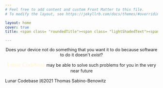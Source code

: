 ```yaml
---
# Feel free to add content and custom Front Matter to this file.
# To modify the layout, see https://jekyllrb.com/docs/themes/#overriding-theme-defaults

layout: home
cover: true
title: <span class= "roundedTitle"><span class= "lightShadedText"><span style="color:#f5f5f5;">Welcome to </span></span><span class= "darkShadedText"><span style="color:#fff3cc;">Lunar Codebase</span></span></span> 

---
```


<div class= "dottedBorder">

<p style="text-align: center;">Does your device not do something that you want it to do because software to do it doesn't <i>exist</i>? </p>

<p style="text-align: center;"><span class= "inlineDarkShadedText"><span style="font-family:EB Garamond;font-size:1.2rem;color:#fff3cc">Lunar Codebase </span></span> may be able to solve such problems for you in the very near future</p>

<p class = smallText> Lunar Codebase ㈪2021 Thomas Sabino-Benowitz </p>

</div>




<!-- close -->



